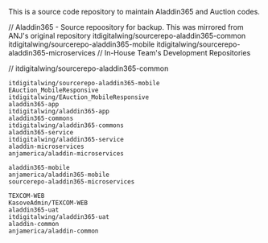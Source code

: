 This is a source code repository to maintain Aladdin365 and Auction codes.

// Aladdin365 - Source repoository for backup. This was mirrored from ANJ's original repository
itdigitalwing/sourcerepo-aladdin365-common
itdigitalwing/sourcerepo-aladdin365-mobile
itdigitalwing/sourcerepo-aladdin365-microservices
// In-House Team's Development Repositories

// 
    itdigitalwing/sourcerepo-aladdin365-common
    
    itdigitalwing/sourcerepo-aladdin365-mobile
    EAuction_MobileResponsive
    itdigitalwing/EAuction_MobileResponsive
    aladdin365-app
    itdigitalwing/aladdin365-app
    aladdin365-commons
    itdigitalwing/aladdin365-commons
    aladdin365-service
    itdigitalwing/aladdin365-service
    aladdin-microservices
    anjamerica/aladdin-microservices

    aladdin365-mobile
    anjamerica/aladdin365-mobile
    sourcerepo-aladdin365-microservices
    
    TEXCOM-WEB
    KasoveAdmin/TEXCOM-WEB
    aladdin365-uat
    itdigitalwing/aladdin365-uat
    aladdin-common
    anjamerica/aladdin-common

